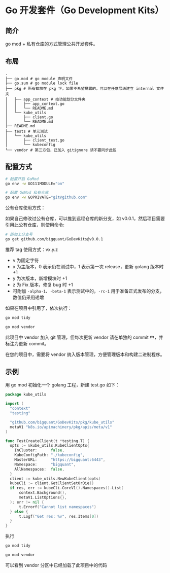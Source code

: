 # Go 开发套件（Go Development Kits）

## 简介

go mod + 私有仓库的方式管理公共开发套件。

## 布局

```plain
.
├── go.mod # go module 声明文件
├── go.sum # go module lock file
├── pkg # 所有都放在 pkg 下，如果不希望暴露的，可以在任意层级建立 internal 文件夹
│   ├── app_context # 按功能划分文件夹
│   │   ├── app_context.go
│   │   └── README.md
│   └── kube_utils
│       ├── client.go
│       └── README.md
├── README.md
├── tests # 单元测试
│   └── kube_utils
│       ├── client_test.go
│       └── kubeconfig
└── vendor # 第三方包，已加入 gitignore 请不要同步此包
```

## 配置方式

```bash
# 配置开启 GoMod
go env -w GO111MODULE="on"

# 配置 GoMod 私有仓库
go env -w GOPRIVATE="git@github.com"
```

公有仓库使用方式：

如果自己修改过公有仓库，可以推到远程仓库的新分支，如 v0.0.1，然后项目需要引用此公有仓库，则使用命令:

```bash
# 即加上分支号
go get github.com/bigquant/GoDevKits@v0.0.1
```

推荐 tag 使用方式：vx.y.z

- v 为固定字符
- x 为主版本，0 表示仍在测试中，1 表示第一次 release，更新 golang 版本时 +1
- y 为次版本，新增模块时 +1
- z 为 Fix 版本，修复 bug 时 +1
- 可附加 `-alpha-1`、`-beta-1` 表示测试中的，`-rc-1` 用于准备正式发布的分支，数值仍采用递增

如果在项目中引用了，依次执行：

```bash
go mod tidy

go mod vendor
```

此项目中 vendor 加入 git 管理，但每次更新 vendor 请在单独的 commit 中，并标注为更新 commit。

在您的项目中，需要将 vendor 纳入版本管理，方便管理版本和构建二进制程序。

## 示例

用 go mod 初始化一个 golang 工程，新建 test.go 如下：

```go
package kube_utils

import (
  "context"
  "testing"

  "github.com/bigquant/GoDevKits/pkg/kube_utils"
  metaV1 "k8s.io/apimachinery/pkg/apis/meta/v1"
)

func TestCreateClient(t *testing.T) {
  opts := &kube_utils.KubeClientOpts{
    InCluster:      false,
    KubeConfigPath: "./kubeconfig",
    MasterURL:      "https://bigquant:6443",
    Namespace:      "bigquant",
    AllNamespaces:  false,
  }
  client := kube_utils.NewKubeClient(opts)
  kubeCli := client.GetClientSetOrDie()
  if res, err := kubeCli.CoreV1().Namespaces().List(
      context.Background(),
      metaV1.ListOptions{},
  ); err != nil {
      t.Errorf("Cannot list namespaces")
  } else {
      t.Logf("Get res: %v", res.Items[0])
  }
}

```

执行

```bash
go mod tidy

go mod vendor
```

可以看到 vendor 分区中已经加载了此项目中的代码
